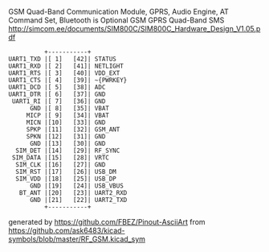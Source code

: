 GSM Quad-Band Communication Module, GPRS, Audio Engine, AT Command Set, Bluetooth is Optional
GSM GPRS Quad-Band SMS
http://simcom.ee/documents/SIM800C/SIM800C_Hardware_Design_V1.05.pdf


	          +-----------+
	UART1_TXD |[ 1]   [42]| STATUS
	UART1_RXD |[ 2]   [41]| NETLIGHT
	UART1_RTS |[ 3]   [40]| VDD_EXT
	UART1_CTS |[ 4]   [39]| ~{PWRKEY}
	UART1_DCD |[ 5]   [38]| ADC
	UART1_DTR |[ 6]   [37]| GND
	 UART1_RI |[ 7]   [36]| GND
	      GND |[ 8]   [35]| VBAT
	     MICP |[ 9]   [34]| VBAT
	     MICN |[10]   [33]| GND
	     SPKP |[11]   [32]| GSM_ANT
	     SPKN |[12]   [31]| GND
	      GND |[13]   [30]| GND
	  SIM_DET |[14]   [29]| RF_SYNC
	 SIM_DATA |[15]   [28]| VRTC
	  SIM_CLK |[16]   [27]| GND
	  SIM_RST |[17]   [26]| USB_DM
	  SIM_VDD |[18]   [25]| USB_DP
	      GND |[19]   [24]| USB_VBUS
	   BT_ANT |[20]   [23]| UART2_RXD
	      GND |[21]   [22]| UART2_TXD
	          +-----------+


generated by https://github.com/FBEZ/Pinout-AsciiArt from https://github.com/ask6483/kicad-symbols/blob/master/RF_GSM.kicad_sym